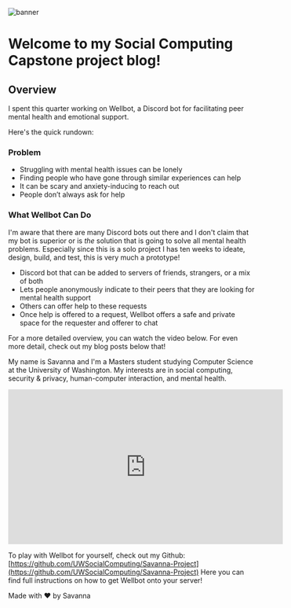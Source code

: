 ![banner](_posts/img/banner.jpg)


# Welcome to my Social Computing Capstone project blog! 


## Overview
I spent this quarter working on Wellbot, a Discord bot for facilitating peer mental health and emotional support.

Here's the quick rundown:
### Problem
- Struggling with mental health issues can be lonely
- Finding people who have gone through similar experiences can help 
- It can be scary and anxiety-inducing to reach out
- People don’t always ask for help

### What Wellbot Can Do
I'm aware that there are many Discord bots out there and I don't claim that my bot is superior or is _the_ solution that is going to solve all mental health problems. Especially since this is a solo project I has ten weeks to ideate, design, build, and test, this is very much a prototype!
- Discord bot that can be added to servers of friends, strangers, or a mix of both
- Lets people anonymously indicate to their peers that they are looking for mental health support
- Others can offer help to these requests
- Once help is offered to a request, Wellbot offers a safe and private space for the requester and offerer to chat

For a more detailed overview, you can watch the video below. For even more detail, check out my blog posts below that!

My name is Savanna and I'm a Masters student studying Computer Science at the University of Washington. My interests are in social computing, security & privacy, human-computer interaction, and mental health.

<iframe width="560" height="315" src="https://www.youtube-nocookie.com/embed/1eHkQioB8i4" title="YouTube video player" frameborder="0" allow="accelerometer; autoplay; clipboard-write; encrypted-media; gyroscope; picture-in-picture" allowfullscreen></iframe>

To play with Wellbot for yourself, check out my Github: [https://github.com/UWSocialComputing/Savanna-Project](https://github.com/UWSocialComputing/Savanna-Project) Here you can find full instructions on how to get Wellbot onto your server!

Made with :heart: by Savanna
